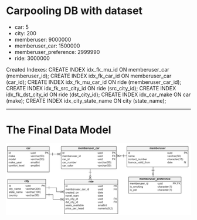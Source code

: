 # Carpooling DB with dataset
- car: 5
- city: 200
- memberuser: 9000000
- memberuser\_car: 1500000
- memberuser\_preference: 2999990
- ride: 3000000

Created Indexes:
CREATE INDEX idx\_fk\_mu\_id ON memberuser\_car (memberuser\_id);
CREATE INDEX idx\_fk\_car\_id ON memberuser\_car (car\_id);
CREATE INDEX idx\_fk\_mu\_car\_id ON ride (memberuser\_car\_id);
CREATE INDEX idx\_fk\_src\_city\_id ON ride (src\_city\_id);
CREATE INDEX idx\_fk\_dst\_city\_id ON ride (dst\_city\_id);
CREATE INDEX idx\_car\_make ON car (make);
CREATE INDEX idx\_city\_state\_name ON city (state\_name);

---

# The Final Data Model
![erd model](model.png)
